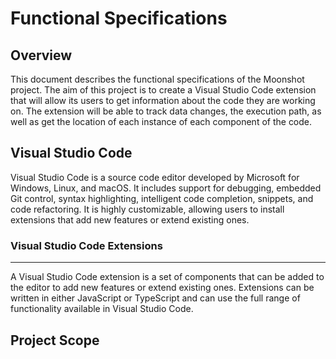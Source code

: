 # Functional Specifications

## Overview

This document describes the functional specifications of the Moonshot project. The aim of this project is to create a Visual Studio Code extension that will allow its users to get information about the code they are working on. The extension will be able to track data changes, the execution path, as well as get the location of each instance of each component of the code.

## Visual Studio Code

Visual Studio Code is a source code editor developed by Microsoft for Windows, Linux, and macOS. It includes support for debugging, embedded Git control, syntax highlighting, intelligent code completion, snippets, and code refactoring. It is highly customizable, allowing users to install extensions that add new features or extend existing ones.

### Visual Studio Code Extensions

---

A Visual Studio Code extension is a set of components that can be added to the editor to add new features or extend existing ones. Extensions can be written in either JavaScript or TypeScript and can use the full range of functionality available in Visual Studio Code.

## Project Scope
